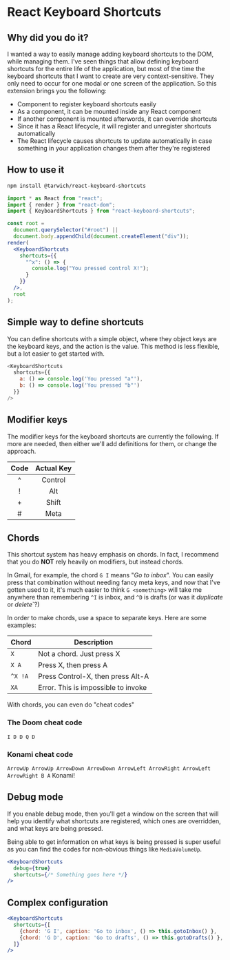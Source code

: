 # React Keyboard Shortcuts

## Why did you do it?

I wanted a way to easily manage adding keyboard shortcuts to the DOM, while
managing them. I've seen things that allow defining keyboard shortcuts for the
entire life of the application, but most of the time the keyboard shortcuts that
I want to create are very context-sensitive. They only need to occur for one
modal or one screen of the application. So this extension brings you the
following:

- Component to register keyboard shortcuts easily
- As a component, it can be mounted inside any React component
- If another component is mounted afterwords, it can override shortcuts
- Since it has a React lifecycle, it will register and unregister shortcuts
  automatically
- The React lifecycle causes shortcuts to update automatically in case something
  in your application changes them after they're registered

## How to use it

```sh
npm install @tarwich/react-keyboard-shortcuts
```

```jsx
import * as React from "react";
import { render } from "react-dom";
import { KeyboardShortcuts } from "react-keyboard-shortcuts";

const root =
  document.querySelector("#root") ||
  document.body.appendChild(document.createElement("div"));
render(
  <KeyboardShortcuts
    shortcuts={{
      "^x": () => {
        console.log("You pressed control X!");
      }
    }}
  />,
  root
);
```

## Simple way to define shortcuts

You can define shortcuts with a simple object, where they object keys are the
keyboard keys, and the action is the value. This method is less flexible, but a
lot easier to get started with.

```js
<KeyboardShortcuts
  shortcuts={{
    a: () => console.log('You pressed "a"'),
    b: () => console.log('You pressed "b"')
  }}
/>
```

## Modifier keys

The modifier keys for the keyboard shortcuts are currently the following. If
more are needed, then either we'll add definitions for them, or change the
approach.

| Code | Actual Key |
| :--: | :--------: |
|  ^   |  Control   |
|  !   |    Alt     |
|  +   |   Shift    |
|  #   |    Meta    |

## Chords

This shortcut system has heavy emphasis on chords. In fact, I recommend that you do **NOT** rely heavily on modifiers, but instead chords.

In Gmail, for example, the chord `G I` means "_Go to inbox_". You can easily press that combination without needing fancy meta keys, and now that I've gotten used to it, it's much easier to think `G <something>` will take me anywhere than remembering `^I` is inbox, and `^D` is drafts (or was it _duplicate_ or _delete_`?)

In order to make chords, use a space to separate keys. Here are some examples:

| Chord   | Description                         |
| ------- | ----------------------------------- |
| `X`     | Not a chord. Just press X           |
| `X A`   | Press X, then press A               |
| `^X !A` | Press Control-X, then press Alt-A   |
| `XA`    | Error. This is impossible to invoke |

With chords, you can even do "cheat codes"

### The Doom cheat code

`I D D Q D`

### Konami cheat code

`ArrowUp ArrowUp ArrowDown ArrowDown ArrowLeft ArrowRight ArrowLeft ArrowRight B A` Konami!

## Debug mode

If you enable debug mode, then you'll get a window on the screen that will help
you identify what shortcuts are registered, which ones are overridden, and what
keys are being pressed.

Being able to get information on what keys is being pressed is super useful as you can find the codes for non-obvious things like `MediaVolumeUp`.

```jsx
<KeyboardShortcuts
  debug={true}
  shortcuts={/* Something goes here */}
/>
```

## Complex configuration

```jsx
<KeyboardShortcuts
  shortcuts={[
    {chord: 'G I', caption: 'Go to inbox', () => this.gotoInbox() },
    {chord: 'G D', caption: 'Go to drafts', () => this.gotoDrafts() },
  ]}
/>
```
